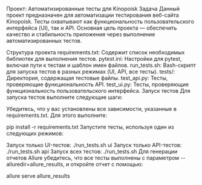 Проект: Автоматизированные тесты для Kinopoisk
Задача
Данный проект предназначен для автоматизации тестирования веб-сайта Kinopoisk. Тесты охватывают как функциональность пользовательского интерфейса (UI), так и API. Основная цель проекта — обеспечить качество и стабильность приложения через выполнение автоматизированных тестов.

Структура проекта
requirements.txt: Содержит список необходимых библиотек для выполнения тестов.
pytest.ini: Настройки для pytest, включая пути к тестам и шаблон имен файлов.
run_tests.sh: Bash-скрипт для запуска тестов в разных режимах (UI, API, все тесты).
tests/: Директория, содержащая тестовые файлы.
test_api.py: Тесты, проверяющие функциональность API.
test_ui.py: Тесты, проверяющие функциональность пользовательского интерфейса.
Запуск тестов
Для запуска тестов выполните следующие шаги:

Убедитесь, что у вас установлены все зависимости, указанные в requirements.txt. Для этого выполните:

pip install -r requirements.txt
Запустите тесты, используя один из следующих режимов:

Запуск только UI-тестов:
./run_tests.sh ui
Запуск только API-тестов:
./run_tests.sh api
Запуск всех тестов:
./run_tests.sh
Для генерации отчетов Allure убедитесь, что все тесты выполнены с параметром --alluredir=allure_results, и откройте отчет с помощью:

allure serve allure_results